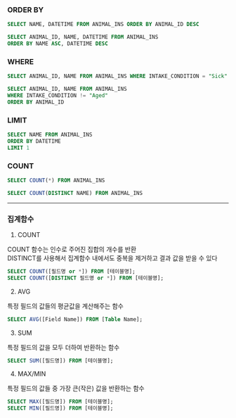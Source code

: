 ### ORDER BY
```sql
SELECT NAME, DATETIME FROM ANIMAL_INS ORDER BY ANIMAL_ID DESC
```
```SQL
SELECT ANIMAL_ID, NAME, DATETIME FROM ANIMAL_INS
ORDER BY NAME ASC, DATETIME DESC 
```

### WHERE
```sql
SELECT ANIMAL_ID, NAME FROM ANIMAL_INS WHERE INTAKE_CONDITION = "Sick" ORDER BY ANIMAL_ID
```
```SQL
SELECT ANIMAL_ID, NAME FROM ANIMAL_INS
WHERE INTAKE_CONDITION != "Aged" 
ORDER BY ANIMAL_ID
```

### LIMIT
```SQL
SELECT NAME FROM ANIMAL_INS 
ORDER BY DATETIME
LIMIT 1
```

### COUNT
```SQL
SELECT COUNT(*) FROM ANIMAL_INS
```
```SQL
SELECT COUNT(DISTINCT NAME) FROM ANIMAL_INS
```
---

### 집계함수
1. COUNT 

COUNT 함수는 인수로 주어진 집합의 개수를 반환 <BR>
DISTINCT를 사용해서 집계함수 내에서도 중복을 제거하고 결과 값을 받을 수 있다

```SQL
SELECT COUNT([필드명 or *]) FROM [테이블명];
SELECT COUNT([DISTINCT 필드명 or *]) FROM [테이블명]; 
```


2. AVG <BR>
  
특정 필드의 값들의 평균값을 계산해주는 함수
```SQL
SELECT AVG([Field Name]) FROM [Table Name];
```
3. SUM <BR>
  
특정 필드의 값을 모두 더하여 반환하는 함수
```SQL
SELECT SUM([필드명]) FROM [테이블명];
```
4. MAX/MIN <BR>
  
특정 필드의 값들 중 가장 큰(작은) 값을 반환하는 함수
```SQL
SELECT MAX([필드명]) FROM [테이블명];
SELECT MIN([필드명]) FROM [테이블명];
```


